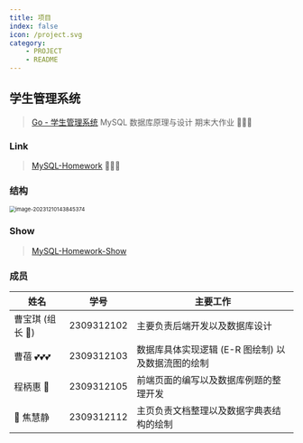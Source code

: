 ```yaml
---
title: 项目
index: false
icon: /project.svg
category:
    - PROJECT
    - README
---
```


## 学生管理系统

> [Go - 学生管理系统](./project01.md)  MySQL 数据库原理与设计 期末大作业 🍃🍃🍃

### Link

> [MySQL-Homework](http://182.92.71.87:8090/) 🥳🥳🥳

### 结构

<img src="https://jz-cbq-1311841992.cos.ap-beijing.myqcloud.com/images/image-20231210143845374.png" alt="image-20231210143845374" style="zoom:67%;" />

### Show

> [MySQL-Homework-Show](./project-show.md)

### 成员

| 姓名          | 学号         | 主要工作                          |
|-------------|------------|-------------------------------|
| 曹宝琪 (组长 🫡) | 2309312102 | 主要负责后端开发以及数据库设计               |
| 曹蓓  💕💕💕  | 2309312103 | 数据库具体实现逻辑 (E-R 图绘制) 以及数据流图的绘制 |
| 程柄惠 🥳      | 2309312105 | 前端页面的编写以及数据库例题的整理开发           |
| 🙌 焦慧静      | 2309312112 | 主页负责文档整理以及数据字典表结构的绘制          |
